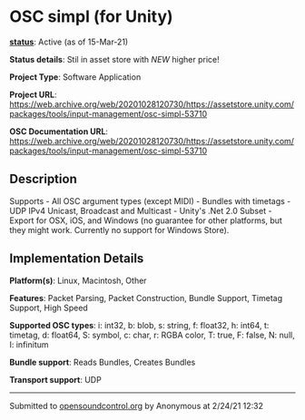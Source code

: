# OSC simpl (for Unity)

**[status](../implementation-status.html)**: Active (as of 15-Mar-21)

**Status details**: 
Stil in asset store with *NEW* higher price!

**Project Type**: Software Application

**Project URL**: <https://web.archive.org/web/20201028120730/https://assetstore.unity.com/packages/tools/input-management/osc-simpl-53710>

**OSC Documentation URL**: <https://web.archive.org/web/20201028120730/https://assetstore.unity.com/packages/tools/input-management/osc-simpl-53710>

## Description

Supports - All OSC argument types (except MIDI) - Bundles with timetags - UDP IPv4 Unicast, Broadcast and Multicast - Unity's .Net 2.0 Subset - Export for OSX, iOS, and Windows (no guarantee for other platforms, but they might work. Currently no support for Windows Store).

## Implementation Details

**Platform(s)**: Linux, Macintosh, Other

**Features**: Packet Parsing, Packet Construction, Bundle Support, Timetag Support, High Speed

**Supported OSC types**: i: int32, b: blob, s: string, f: float32, h: int64, t: timetag, d: float64, S: symbol, c: char, r: RGBA color, T: true, F: false, N: null, I: infinitum

**Bundle support**: Reads Bundles, Creates Bundles

**Transport support**: UDP

---
Submitted to [opensoundcontrol.org](https://opensoundcontrol.org) by Anonymous at 2/24/21 12:32
